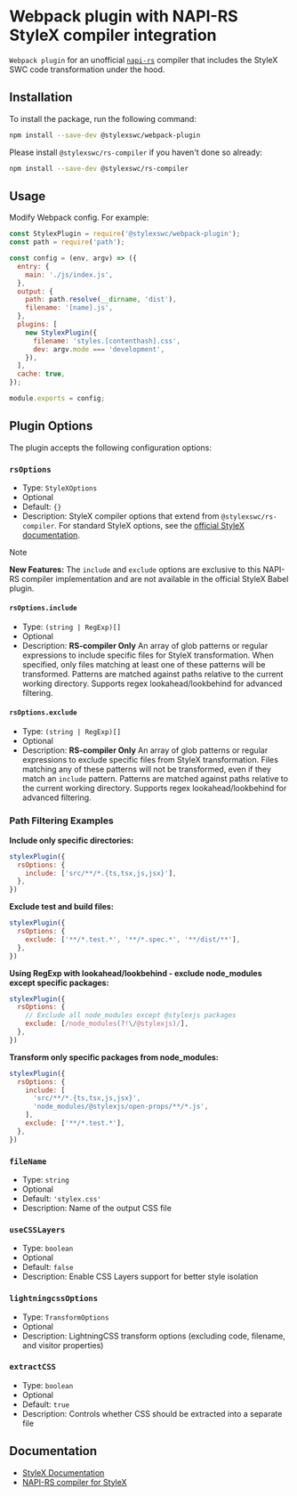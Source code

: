 # Webpack plugin with NAPI-RS StyleX compiler integration

`Webpack plugin` for an unofficial
[`napi-rs`](https://github.com/dwlad90/stylex-swc-plugin/tree/develop/crates/stylex-rs-compiler)
compiler that includes the StyleX SWC code transformation under the hood.

## Installation

To install the package, run the following command:

```bash
npm install --save-dev @stylexswc/webpack-plugin
```

Please install `@stylexswc/rs-compiler` if you haven't done so already:

```bash
npm install --save-dev @stylexswc/rs-compiler
```

## Usage

Modify Webpack config. For example:

```js
const StylexPlugin = require('@stylexswc/webpack-plugin');
const path = require('path');

const config = (env, argv) => ({
  entry: {
    main: './js/index.js',
  },
  output: {
    path: path.resolve(__dirname, 'dist'),
    filename: '[name].js',
  },
  plugins: [
    new StylexPlugin({
      filename: 'styles.[contenthash].css',
      dev: argv.mode === 'development',
    }),
  ],
  cache: true,
});

module.exports = config;
```

## Plugin Options

The plugin accepts the following configuration options:

### `rsOptions`

- Type: `StyleXOptions`
- Optional
- Default: `{}`
- Description: StyleX compiler options that extend from `@stylexswc/rs-compiler`.
  For standard StyleX options, see the [official StyleX documentation](https://stylexjs.com/docs/api/configuration/babel-plugin/).

> [!NOTE]
> **New Features:** The `include` and `exclude` options are exclusive to this NAPI-RS compiler implementation and are not available in the official StyleX Babel plugin.

#### `rsOptions.include`

- Type: `(string | RegExp)[]`
- Optional
- Description: **RS-compiler Only** An array of glob patterns or regular expressions to include specific files for StyleX transformation.
  When specified, only files matching at least one of these patterns will be transformed.
  Patterns are matched against paths relative to the current working directory.
  Supports regex lookahead/lookbehind for advanced filtering.

#### `rsOptions.exclude`

- Type: `(string | RegExp)[]`
- Optional
- Description: **RS-compiler Only** An array of glob patterns or regular expressions to exclude specific files from StyleX transformation.
  Files matching any of these patterns will not be transformed, even if they match an `include` pattern.
  Patterns are matched against paths relative to the current working directory.
  Supports regex lookahead/lookbehind for advanced filtering.

### Path Filtering Examples

**Include only specific directories:**

```javascript
stylexPlugin({
  rsOptions: {
    include: ['src/**/*.{ts,tsx,js,jsx}'],
  },
})
```

**Exclude test and build files:**

```javascript
stylexPlugin({
  rsOptions: {
    exclude: ['**/*.test.*', '**/*.spec.*', '**/dist/**'],
  },
})
```

**Using RegExp with lookahead/lookbehind - exclude node_modules except specific packages:**

```javascript
stylexPlugin({
  rsOptions: {
    // Exclude all node_modules except @stylexjs packages
    exclude: [/node_modules(?!\/@stylexjs)/],
  },
})
```

**Transform only specific packages from node_modules:**

```javascript
stylexPlugin({
  rsOptions: {
    include: [
      'src/**/*.{ts,tsx,js,jsx}',
      'node_modules/@stylexjs/open-props/**/*.js',
    ],
    exclude: ['**/*.test.*'],
  },
})
```

### `fileName`

- Type: `string`
- Optional
- Default: `'stylex.css'`
- Description: Name of the output CSS file

### `useCSSLayers`

- Type: `boolean`
- Optional
- Default: `false`
- Description: Enable CSS Layers support for better style isolation

### `lightningcssOptions`

- Type: `TransformOptions`
- Optional
- Description: LightningCSS transform options (excluding code, filename, and
  visitor properties)

### `extractCSS`

- Type: `boolean`
- Optional
- Default: `true`
- Description: Controls whether CSS should be extracted into a separate file

## Documentation

- [StyleX Documentation](https://stylexjs.com)
- [NAPI-RS compiler for StyleX](https://github.com/Dwlad90/stylex-swc-plugin/tree/develop/crates/stylex-rs-compiler)
